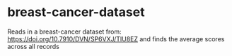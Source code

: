 # breast-cancer-dataset
Reads in a breast-cancer dataset from: https://doi.org/10.7910/DVN/SP6VXJ/TIU8EZ and finds the average scores across all records
